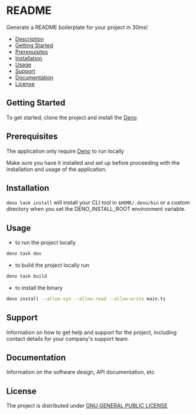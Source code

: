# README

Generate a README boilerplate for your project in 30ms!

<!-- ![image](./code.png) -->

- [Description](#description)
- [Getting Started](#getting-started)
- [Prerequisites](#prerequisites)
- [Installation](#installation)
- [Usage](#usage)
- [Support](#support)
- [Documentation](#documentation)
- [License](#license)

## Getting Started

To get started, clone the project and install the [Deno](https://deno.land)

## Prerequisites

The application only require [Deno](https://deno.land) to run locally

Make sure you have it installed and set up before proceeding with the
installation and usage of the application.

## Installation

`deno task install` will install your CLI tool in `$HOME/.deno/bin` or a custom
directory when you set the DENO_INSTALL_ROOT environment variable.

## Usage

- to run the project locally

```sh
deno task dev
```

- to build the project locally run

```sh
deno task build
```

- to install the binary

```sh
deno install --allow-sys --allow-read --allow-write main.ts
```

## Support

Information on how to get help and support for the project, including contact
details for your company's support team.

## Documentation

Information on the software design, API documentation, etc

## License

The project is distributed under [GNU GENERAL PUBLIC LICENSE](./LICENSE)
